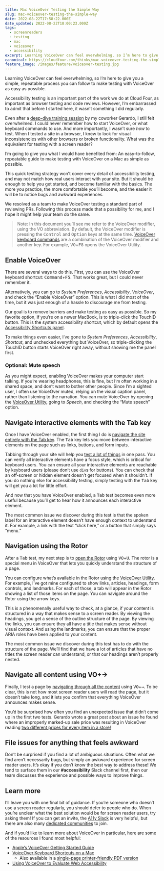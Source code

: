 ```yaml
---
title: Mac VoiceOver Testing the Simple Way
slug: mac-voiceover-testing-the-simple-way
date: 2022-08-22T17:58:22.000Z
date_updated: 2022-08-22T18:00:23.000Z
tags:
  - screenreaders
  - testing
  - mac
  - voiceover
  - accessibility
excerpt: Learning VoiceOver can feel overwhelming, so I’m here to give you a simple, repeatable process you can follow to make testing with VoiceOver as easy as possible.
canonical: https://cloudfour.com/thinks/mac-voiceover-testing-the-simple-way/
feature_image: /images/feature/voiceover-testing.jpg
---
```


<aside>
Learning VoiceOver can feel overwhelming, so I’m here to give you a simple, repeatable process you can follow to make testing with VoiceOver as easy as possible.
</aside>

Accessibility testing is an important part of the work we do at Cloud Four, as important as browser testing and code reviews. However, I’m embarrassed to admit that before I started here, it wasn’t something I did regularly.

Even after a [deep-dive training session](https://cloudfour.com/thinks/finding-empathy-learning-accessibility-together/) by my coworker Gerardo, I still felt overwhelmed. I could never remember how to start VoiceOver, or what keyboard commands to use. And more importantly, I wasn’t sure _how_ to test. When I tested a site in a browser, I knew to look for visual inconsistencies with other browsers or broken functionality. What was the equivalent for testing with a screen reader?

I’m going to give you what I would have benefited from: An easy-to-follow, repeatable guide to make testing with VoiceOver on a Mac as simple as possible.

This quick testing strategy won’t cover every detail of accessibility testing, and may not match how real users interact with your site. But it should be enough to help you get started, and become familiar with the basics. The more you practice, the more comfortable you’ll become, and the easier it will be to notice bugs and awkward experiences.

We resolved as a team to make VoiceOver testing a standard part of reviewing PRs. Following this process made that a possibility for me, and I hope it might help your team do the same.

> Note: In this document you’ll see me refer to the VoiceOver modifier, using the VO abbreviation. By default, the VoiceOver modifier is pressing the <kbd>Control</kbd> and <kbd>Option</kbd> keys at the same time. [VoiceOver keyboard commands](https://support.apple.com/guide/voiceover-guide/navigation-commands-cpvokys04/8/web/10.13) are a combination of the VoiceOver modifier and another key. For example, <kbd>VO</kbd>+<kbd>F8</kbd> opens the VoiceOver Utility.

## Enable VoiceOver

There are several ways to do this. First, you can use the VoiceOver keyboard shortcut: <kbd>Command</kbd>+<kbd>F5</kbd>. That works great, but I could never remember it.

Alternatively, you can go to _System Preferences_, _Accessibility_, _VoiceOver_, and check the “Enable VoiceOver” option. This is what I did most of the time, but it was just enough of a hassle to discourage me from testing.

Our goal is to remove barriers and make testing as easy as possible. So my favorite option, if you’re on a newer MacBook, is to triple-click the TouchID button. This is the system accessibility shortcut, which by default opens the [Accessibility Shortcuts panel](https://support.apple.com/en-us/HT202562).

To make things even easier, I’ve gone to _System Preferences_, _Accessibility_, _Shortcut_, and unchecked everything but VoiceOver, so triple-clicking the TouchID button starts VoiceOver right away, without showing me the panel first.

### Optional: Mute speech

As you might expect, enabling VoiceOver makes your computer start talking. If you’re wearing headphones, this is fine, but I’m often working in a shared space, and don’t want to bother other people. Since I’m a sighted user, I often use VoiceOver muted, relying on the visual caption panel, rather than listening to the narration. You can mute VoiceOver by opening the [VoiceOver Utility](https://support.apple.com/guide/voiceover-guide/use-voiceover-utility-vo28017/8/web/10.13), going to _Speech_, and checking the “Mute speech” option.

## Navigate interactive elements with the Tab key

Once I have VoiceOver enabled, the first thing I do is [navigate the site entirely with the Tab key](https://support.apple.com/guide/voiceover-guide/navigate-using-the-tab-key-vo2753/8/web/10.13). The <kbd>Tab</kbd> key lets you move between interactive elements on the page such as links, buttons, and form inputs.

Tabbing through your site will help you [test a lot of things](https://www.matuzo.at/blog/testing-with-tab/) in one pass. You can verify all interactive elements have a focus style, which is critical for keyboard users. You can ensure all your interactive elements are reachable by keyboard users (please don’t use `div`s for buttons). You can check that an off-screen or hidden element doesn’t get focused when it shouldn’t. If you do nothing else for accessibility testing, simply testing with the <kbd>Tab</kbd> key will get you a lot for little effort.

And now that you have VoiceOver enabled, a <kbd>Tab</kbd> test becomes even more useful because you’ll get to hear how it announces each interactive element.

The most common issue we discover during this test is that the spoken label for an interactive element doesn’t have enough context to understand it. For example, a link with the text “click here,” or a button that simply says “menu.”

## Navigation using the Rotor

After a <kbd>Tab</kbd> test, my next step is to [open the Rotor](https://support.apple.com/guide/voiceover-guide/navigate-using-the-rotor-mchlp2719/8/web/10.13) using <kbd>VO</kbd>+<kbd>U</kbd>. The rotor is a special menu in VoiceOver that lets you quickly understand the structure of a page.

You can configure what’s available in the Rotor using the [VoiceOver Utility](https://support.apple.com/guide/voiceover-guide/use-voiceover-utility-vo28017/8/web/10.13). For example, I’ve got mine configured to show links, articles, headings, form controls, and landmarks. For each of those, a tab will appear in the Rotor showing a list of those items on the page. You can navigate around the Rotor using the arrow keys.

This is a phenomenally useful way to check, at a glance, if your content is structured in a way that makes sense to a screen reader. By viewing the headings, you get a sense of the outline structure of the page. By viewing the links, you can ensure they all have a title that makes sense without visual context. And using the landmarks, you can ensure that the proper ARIA roles have been applied to your content.

The most common issue we discover during this test has to do with the structure of the page. We’ll find that we have a lot of articles that have no titles the screen reader can understand, or that our headings aren’t properly nested.

## Navigate all content using VO+→

Finally, I test a page by [navigating through all the content](https://support.apple.com/guide/voiceover-guide/by-dom-or-group-mode-vo2711/8/web/10.13#apdb9c85455de204) using <kbd>VO</kbd>+<kbd>→</kbd>. To be clear, this is not how most screen reader users will read the page, but it doesn’t take long, and it lets you confirm that everything VoiceOver announces makes sense.

You’d be surprised how often you find an unexpected issue that didn’t come up in the first two tests. Gerardo wrote a great post about an issue he found where an improperly marked-up sale price was resulting in VoiceOver reading [two different prices for every item in a store!](https://cloudfour.com/thinks/the-price-is-which/)

## File issues for anything that feels awkward

Don’t be surprised if you find a lot of ambiguous situations. Often what we find aren’t necessarily bugs, but simply an awkward experience for screen reader users. It’s okay if you don’t know the best way to address these! We tend to surface them in our **#accessibility** Slack channel first, then our team discusses the experience and possible ways to improve things.

## Learn more

I’ll leave you with one final bit of guidance. If you’re someone who doesn’t use a screen reader regularly, you should defer to people who do. When you’re unclear what the best solution would be for screen reader users, try asking them! If you can get an invite, the [A11y Slack](https://www.tpgi.com/anybody-can-be-an-a11y-slacker/) is very helpful, but there are also many [dedicated communities](https://www.a11yproject.com/resources/#community-help) to join.

And if you’d like to learn more about VoiceOver in particular, here are some of the resources I found most helpful:

- [Apple’s VoiceOver Getting Started Guide](https://support.apple.com/guide/voiceover-guide/welcome/web)
- [VoiceOver Keyboard Shortcuts on a Mac](https://dequeuniversity.com/screenreaders/voiceover-keyboard-shortcuts)
  - Also available in a [single-page printer-friendly PDF version](https://media.dequeuniversity.com/en/courses/generic/testing-screen-readers/2.0/docs/voiceover-macos-guide.pdf)
- [Using VoiceOver to Evaluate Web Accessibility](https://webaim.org/articles/voiceover/)
